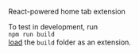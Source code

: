 React-powered home tab extension

To test in development, run  
`npm run build`  
[load](https://support.google.com/chrome/a/answer/2714278?hl=en) the `build` folder as an extension.



